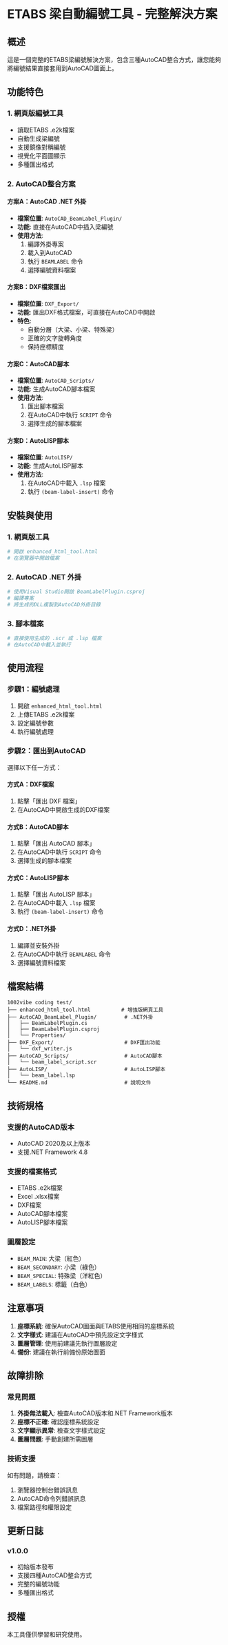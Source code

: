 # ETABS 梁自動編號工具 - 完整解決方案

## 概述
這是一個完整的ETABS梁編號解決方案，包含三種AutoCAD整合方式，讓您能夠將編號結果直接套用到AutoCAD圖面上。

## 功能特色

### 1. 網頁版編號工具
- 讀取ETABS .e2k檔案
- 自動生成梁編號
- 支援鏡像對稱編號
- 視覺化平面圖顯示
- 多種匯出格式

### 2. AutoCAD整合方案

#### 方案A：AutoCAD .NET 外掛
- **檔案位置**: `AutoCAD_BeamLabel_Plugin/`
- **功能**: 直接在AutoCAD中插入梁編號
- **使用方法**:
  1. 編譯外掛專案
  2. 載入到AutoCAD
  3. 執行 `BEAMLABEL` 命令
  4. 選擇編號資料檔案

#### 方案B：DXF檔案匯出
- **檔案位置**: `DXF_Export/`
- **功能**: 匯出DXF格式檔案，可直接在AutoCAD中開啟
- **特色**:
  - 自動分層（大梁、小梁、特殊梁）
  - 正確的文字旋轉角度
  - 保持座標精度

#### 方案C：AutoCAD腳本
- **檔案位置**: `AutoCAD_Scripts/`
- **功能**: 生成AutoCAD腳本檔案
- **使用方法**:
  1. 匯出腳本檔案
  2. 在AutoCAD中執行 `SCRIPT` 命令
  3. 選擇生成的腳本檔案

#### 方案D：AutoLISP腳本
- **檔案位置**: `AutoLISP/`
- **功能**: 生成AutoLISP腳本
- **使用方法**:
  1. 在AutoCAD中載入 `.lsp` 檔案
  2. 執行 `(beam-label-insert)` 命令

## 安裝與使用

### 1. 網頁版工具
```bash
# 開啟 enhanced_html_tool.html
# 在瀏覽器中開啟檔案
```

### 2. AutoCAD .NET 外掛
```bash
# 使用Visual Studio開啟 BeamLabelPlugin.csproj
# 編譯專案
# 將生成的DLL複製到AutoCAD外掛目錄
```

### 3. 腳本檔案
```bash
# 直接使用生成的 .scr 或 .lsp 檔案
# 在AutoCAD中載入並執行
```

## 使用流程

### 步驟1：編號處理
1. 開啟 `enhanced_html_tool.html`
2. 上傳ETABS .e2k檔案
3. 設定編號參數
4. 執行編號處理

### 步驟2：匯出到AutoCAD
選擇以下任一方式：

#### 方式A：DXF檔案
1. 點擊「匯出 DXF 檔案」
2. 在AutoCAD中開啟生成的DXF檔案

#### 方式B：AutoCAD腳本
1. 點擊「匯出 AutoCAD 腳本」
2. 在AutoCAD中執行 `SCRIPT` 命令
3. 選擇生成的腳本檔案

#### 方式C：AutoLISP腳本
1. 點擊「匯出 AutoLISP 腳本」
2. 在AutoCAD中載入 `.lsp` 檔案
3. 執行 `(beam-label-insert)` 命令

#### 方式D：.NET外掛
1. 編譯並安裝外掛
2. 在AutoCAD中執行 `BEAMLABEL` 命令
3. 選擇編號資料檔案

## 檔案結構

```
1002vibe coding test/
├── enhanced_html_tool.html          # 增強版網頁工具
├── AutoCAD_BeamLabel_Plugin/         # .NET外掛
│   ├── BeamLabelPlugin.cs
│   ├── BeamLabelPlugin.csproj
│   └── Properties/
├── DXF_Export/                       # DXF匯出功能
│   └── dxf_writer.js
├── AutoCAD_Scripts/                  # AutoCAD腳本
│   └── beam_label_script.scr
├── AutoLISP/                         # AutoLISP腳本
│   └── beam_label.lsp
└── README.md                         # 說明文件
```

## 技術規格

### 支援的AutoCAD版本
- AutoCAD 2020及以上版本
- 支援.NET Framework 4.8

### 支援的檔案格式
- ETABS .e2k檔案
- Excel .xlsx檔案
- DXF檔案
- AutoCAD腳本檔案
- AutoLISP腳本檔案

### 圖層設定
- `BEAM_MAIN`: 大梁（紅色）
- `BEAM_SECONDARY`: 小梁（綠色）
- `BEAM_SPECIAL`: 特殊梁（洋紅色）
- `BEAM_LABELS`: 標籤（白色）

## 注意事項

1. **座標系統**: 確保AutoCAD圖面與ETABS使用相同的座標系統
2. **文字樣式**: 建議在AutoCAD中預先設定文字樣式
3. **圖層管理**: 使用前建議先執行圖層設定
4. **備份**: 建議在執行前備份原始圖面

## 故障排除

### 常見問題
1. **外掛無法載入**: 檢查AutoCAD版本和.NET Framework版本
2. **座標不正確**: 確認座標系統設定
3. **文字顯示異常**: 檢查文字樣式設定
4. **圖層問題**: 手動創建所需圖層

### 技術支援
如有問題，請檢查：
1. 瀏覽器控制台錯誤訊息
2. AutoCAD命令列錯誤訊息
3. 檔案路徑和權限設定

## 更新日誌

### v1.0.0
- 初始版本發布
- 支援四種AutoCAD整合方式
- 完整的編號功能
- 多種匯出格式

## 授權
本工具僅供學習和研究使用。
